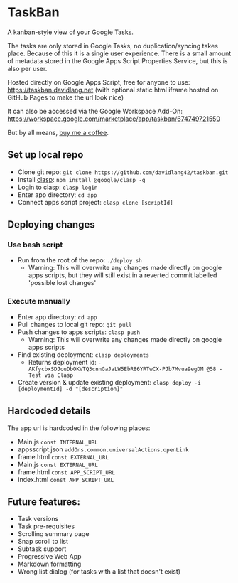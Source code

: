 # TaskBan
A kanban-style view of your Google Tasks.

The tasks are only stored in Google Tasks, no duplication/syncing takes place. Because of this it is a single user experience.
There is a small amount of metadata stored in the Google Apps Script Properties Service, but this is also per user.

Hosted directly on Google Apps Script, free for anyone to use: https://taskban.davidlang.net
(with optional static html iframe hosted on GitHub Pages to make the url look nice)

It can also be accessed via the Google Workspace Add-On: https://workspace.google.com/marketplace/app/taskban/674749721550

But by all means, [buy me a coffee](https://ko-fi.com/davidlang42).

## Set up local repo
* Clone git repo: `git clone https://github.com/davidlang42/taskban.git`
* Install [clasp](https://developers.google.com/apps-script/guides/clasp): `npm install @google/clasp -g`
* Login to clasp: `clasp login`
* Enter app directory: `cd app`
* Connect apps script project: `clasp clone [scriptId]`

## Deploying changes
### Use bash script
* Run from the root of the repo: `./deploy.sh`
  * Warning: This will overwrite any changes made directly on google apps scripts, but they will still exist in a reverted commit labelled 'possible lost changes'
### Execute manually
* Enter app directory: `cd app`
* Pull changes to local git repo: `git pull`
* Push changes to apps scripts: `clasp push`
  * Warning: This will overwrite any changes made directly on google apps scripts
* Find existing deployment: `clasp deployments`
  * Returns deployment id: `- AKfycbxSDJouDbOKVTQ3cnnGaJaLW5EbR86YRTwCX-PJb7Mvua9egDM @58 - Test via Clasp`
* Create version & update existing deployment: `clasp deploy -i [deploymentId] -d "[description]"`

## Hardcoded details
The app url is hardcoded in the following places:
* Main.js `const INTERNAL_URL`
* appsscript.json `addOns.common.universalActions.openLink`
* frame.html `const EXTERNAL_URL`
* Main.js `const EXTERNAL_URL`
* frame.html `const APP_SCRIPT_URL`
* index.html `const APP_SCRIPT_URL`

## Future features:
* Task versions
* Task pre-requisites
* Scrolling summary page
* Snap scroll to list
* Subtask support
* Progressive Web App
* Markdown formatting
* Wrong list dialog (for tasks with a list that doesn't exist)

